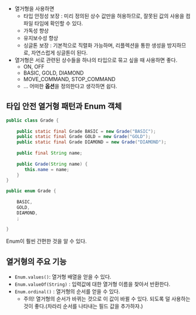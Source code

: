 - 열거형을 사용하면
	- 타입 안정성 보장 : 미리 정의된 상수 값만을 허용하므로, 잘못된 값의 사용을 컴파일 타임에 확인할 수 있다.
	- 가독성 향상
	- 유지보수성 향상
	- 싱글톤 보장 : 기본적으로 직렬화 가능하며, 리플렉션을 통한 생성을 방지하므로, 자연스럽게 싱글톤이 된다.
- 열거형은 서로 관련된 상수들을 하나의 타입으로 묶고 싶을 때 사용하면 좋다.
	- ON, OFF
	- BASIC, GOLD, DIAMOND
	- MOVE_COMMAND, STOP_COMMAND
	- ... 어떠한 **옵션**을 정의한다고 생각하면 쉽다.
## 타입 안전 열거형 패턴과 Enum 객체
```java
public class Grade {  
      
    public static final Grade BASIC = new Grade("BASIC");  
    public static final Grade GOLD = new Grade("GOLD");  
    public static final Grade DIAMOND = new Grade("DIAMOND");  
      
    public final String name;  
      
    public Grade(String name) {  
       this.name = name;  
    }  
}

public enum Grade {  
      
    BASIC,  
    GOLD,  
    DIAMOND,  
    ;  
      
}
```
Enum이 훨씬 간편한 것을 알 수 있다.
## 열거형의 주요 기능
- `Enum.values()`: 열거형 배열을 얻을 수 있다.
- `Enum.valueOf(String)` : 입력값에 대한 열거형 이름을 찾아서 반환한다.
- `Enum.ordinal()` : 열거형의 순서를 얻을 수 있다.
	- 주의! 열거형의 순서가 바뀌는 것으로 이 값이 바뀔 수 있다. 되도록 덜 사용하는 것이 좋다.(차라리 순서를 나타내는 필드 값을 추가하자.)
